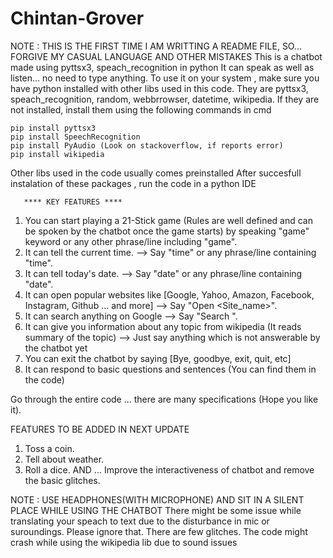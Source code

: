 # Chintan-Grover

NOTE : THIS IS THE FIRST TIME I AM WRITTING A README FILE, SO... FORGIVE MY CASUAL LANGUAGE AND OTHER MISTAKES
This is a chatbot made using pyttsx3, speach_recognition in python
It can speak as well as listen... no need to type anything.
To use it on your system , make sure you have python installed with other libs used in this code. They are pyttsx3, speach_recognition, random, webbrrowser, datetime, wikipedia.
If they are not installed, install them using the following commands in cmd
    
    pip install pyttsx3
    pip install SpeechRecognition
    pip install PyAudio (Look on stackoverflow, if reports error)
    pip install wikipedia 
   
Other libs used in the code usually comes preinstalled
After succesfull instalation of these packages , run the code in a python IDE
         
       **** KEY FEATURES ****
       
1. You can start playing a 21-Stick game (Rules are well defined and can be spoken by the chatbot once the game starts) by speaking "game" keyword or any other phrase/line including "game".
2. It can tell the current time. --> Say "time" or any phrase/line containing "time".
3. It can tell today's date. --> Say "date"  or any phrase/line containing "date".
4. It can open popular websites like [Google, Yahoo, Amazon, Facebook, Instagram, Github ... and more] --> Say "Open <Site_name>".
5. It can search anything on Google --> Say "Search <text>".
6. It can give you information about any topic from wikipedia (It reads summary of the topic) --> Just say anything which is not answerable by the chatbot yet
7. You can exit the chatbot by saying [Bye, goodbye, exit, quit, etc]
8. It can respond to basic questions and sentences (You can find them in the code)

Go through the entire code ... there are many specifications (Hope you like it).

FEATURES TO BE ADDED IN NEXT UPDATE
1. Toss a coin.
2. Tell about weather.
3. Roll a dice.
AND ... Improve the interactiveness of chatbot and remove the basic glitches.

NOTE : USE HEADPHONES(WITH MICROPHONE) AND SIT IN A SILENT PLACE WHILE USING THE CHATBOT
There might be some issue while translating your speach to text due to the disturbance in mic or suroundings. Please ignore that.
There are few glitches. The code might crash while using the wikipedia lib due to sound issues

